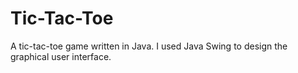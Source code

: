 # Tic-Tac-Toe
A tic-tac-toe game written in Java. I used Java Swing to design the graphical user interface.
